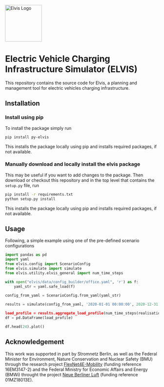 

<img src="https://i.imgur.com/CVM5RUD.png" alt="Elvis Logo" height="120px" 
/>

# Electric Vehicle Charging Infrastructure Simulator (ELVIS)
This repository contains the source code for Elvis, a planning and management tool for electric vehicles charging infrastructure.
## Installation
### Install using pip

To install the package simply run
```bash
pip install py-elvis
```
This installs the package locally using pip and installs required packages, if not available. 

### Manually download and locally install the elvis package

This may be useful if you want to add changes to the package. Then download or checkout this repository and in the top level that contains the `setup.py` file, run
```bash
pip install -r requirements.txt
python setup.py install
```
This installs the package locally using pip and installs required packages, if not available. 

## Usage

Following, a simple example using one of the pre-defined scenario configurations
```python
import pandas as pd
import yaml
from elvis.config import ScenarioConfig
from elvis.simulate import simulate
from elvis.utility.elvis_general import num_time_steps

with open("elvis/data/config_builder/office.yaml", 'r') as f:
    yaml_str = yaml.safe_load(f)
	
config_from_yaml = ScenarioConfig.from_yaml(yaml_str)

results = simulate(config_from_yaml, '2020-01-01 00:00:00', 2020-12-31 23:00:00', '01:00:00')

load_profile = results.aggregate_load_profile(num_time_steps(realisation.start_date, realisation.end_date, realisation.resolution))
df = pd.DataFrame(load_profile)

df.head(24).plot()
```

## Acknowledgement

This work was supported in part by Stromnetz Berlin, as well as the Federal Minister for Environment, Nature Conservation and Nuclear Safety (BMU) through the research project [FlexNet4E-Mobility](https://www.erneuerbar-mobil.de/projekte/flexnet4e-mobility) (funding reference 16EM3147-2) and the Federal Ministry for Economic Affairs and Energy (BMWi) throught the project [Neue Berliner Luft](https://www.neueberlinerluft.de/) (funding reference 01MZ18013E).
